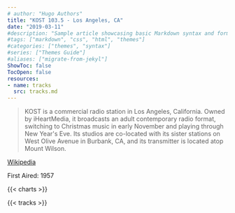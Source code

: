 ```yaml
---
# author: "Hugo Authors"
title: "KOST 103.5 - Los Angeles, CA"
date: "2019-03-11"
#description: "Sample article showcasing basic Markdown syntax and formatting for HTML elements."
#tags: ["markdown", "css", "html", "themes"]
#categories: ["themes", "syntax"]
#series: ["Themes Guide"]
#aliases: ["migrate-from-jekyl"]
ShowToc: false
TocOpen: false
resources:
- name: tracks
  src: tracks.md
---
```


> KOST is a commercial radio station in Los Angeles, California. Owned by iHeartMedia, it broadcasts an adult contemporary radio format, switching to Christmas music in early November and playing through New Year's Eve. Its studios are co-located with its sister stations on West Olive Avenue in Burbank, CA, and its transmitter is located atop Mount Wilson.

[Wikipedia](https://en.wikipedia.org/wiki/KOST)

First Aired: 1957

{{< charts >}}

{{< tracks >}}
